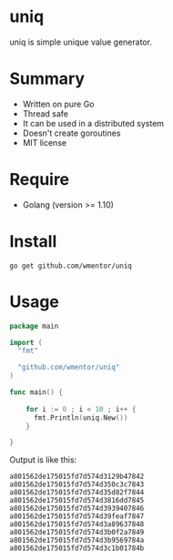 # uniq

uniq is simple unique value generator.

# Summary

* Written on pure Go
* Thread safe
* It can be used in a distributed system
* Doesn't create goroutines
* MIT license

# Require

* Golang (version >= 1.10)

# Install

```
go get github.com/wmentor/uniq
```

# Usage

```go
package main

import (
  "fmt"

  "github.com/wmentor/uniq"
)

func main() {
	
	for i := 0 ; i < 10 ; i++ {
	  fmt.Println(uniq.New())
	}

}
```

Output is like this:

```
a801562de175015fd7d574d3129b47842
a801562de175015fd7d574d350c3c7843
a801562de175015fd7d574d35d82f7844
a801562de175015fd7d574d3816dd7845
a801562de175015fd7d574d3939407846
a801562de175015fd7d574d39feaf7847
a801562de175015fd7d574d3a89637848
a801562de175015fd7d574d3b0f2a7849
a801562de175015fd7d574d3b9569784a
a801562de175015fd7d574d3c1b01784b
```
